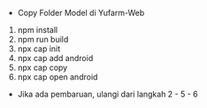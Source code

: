 - Copy Folder Model di Yufarm-Web

1. npm install
2. npm run build
3. npx cap init
4. npx cap add android
5. npx cap copy
6. npx cap open android

- Jika ada pembaruan, ulangi dari langkah 2 - 5 - 6
